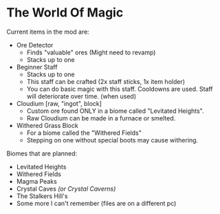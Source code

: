 # The World Of Magic
Current items in the mod are:
- Ore Detector
  - Finds "valuable" ores (Might need to revamp)
  - Stacks up to one
- Beginner Staff
  - Stacks up to one
  - This staff can be crafted (2x staff sticks, 1x item holder)
  - You can do basic magic with this staff. Cooldowns are used. Staff will deteriorate over time. (when used)
- Cloudium [raw, "ingot", block]
  - Custom ore found ONLY in a biome called "Levitated Heights".
  - Raw Cloudium can be made in a furnace or smelted.
- Withered Grass Block
  - For a biome called the "Withered Fields"
  - Stepping on one without special boots may cause withering.

Biomes that are planned:
- Levitated Heights
- Withered Fields
- Magma Peaks
- Crystal Caves *(or Crystal Caverns)*
- The Stalkers Hill's
- Some more I can't remember (files are on a different pc)
